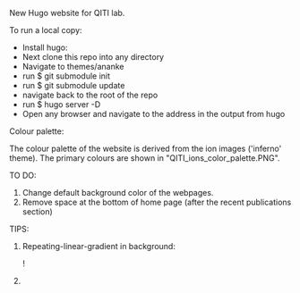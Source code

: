 New Hugo website for QITI lab.



To run a local copy:
* Install hugo:
* Next clone this repo into any directory
* Navigate to themes/ananke
* run $ git submodule init
* run $ git submodule update
* navigate back to the root of the repo
* run $ hugo server -D
* Open any browser and navigate to the address in the output from hugo



Colour palette:

The colour palette of the website is derived from the ion images ('inferno' theme). The primary colours are shown in "QITI_ions_color_palette.PNG". 



TO DO:

1. Change default background color of the webpages.
2. Remove space at the bottom of home page (after the recent publications section)



TIPS:

1. Repeating-linear-gradient in background: 

   ! <div style="background: repeating-linear-gradient(45deg,
     rgb(80,76,85) 0%, rgb(80,76,85) 10%, rgb(225,217,187) 100%)">

2. 

   <div style="background: repeating-linear-gradient(45deg,
     rgb(80,76,85) 0%, rgb(80,76,85) 10%, rgb(225,217,187) 100%)">


